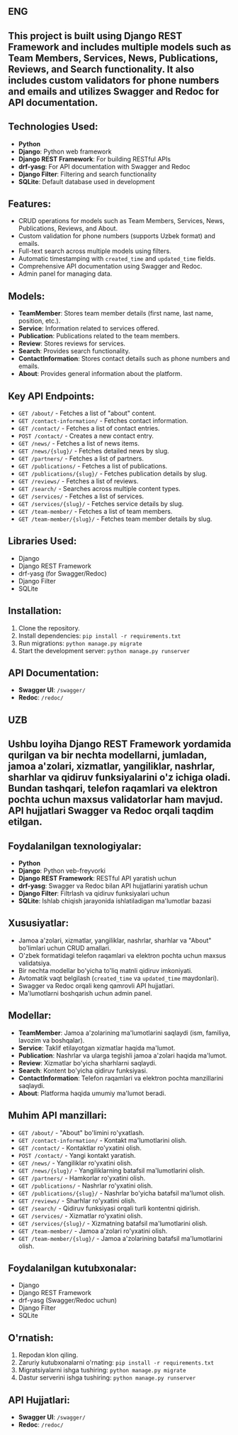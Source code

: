 ## ENG

## This project is built using Django REST Framework and includes multiple models such as Team Members, Services, News, Publications, Reviews, and Search functionality. It also includes custom validators for phone numbers and emails and utilizes Swagger and Redoc for API documentation.

## Technologies Used:
- **Python**
- **Django**: Python web framework
- **Django REST Framework**: For building RESTful APIs
- **drf-yasg**: For API documentation with Swagger and Redoc
- **Django Filter**: Filtering and search functionality
- **SQLite**: Default database used in development


## Features:
- CRUD operations for models such as Team Members, Services, News, Publications, Reviews, and About.
- Custom validation for phone numbers (supports Uzbek format) and emails.
- Full-text search across multiple models using filters.
- Automatic timestamping with `created_time` and `updated_time` fields.
- Comprehensive API documentation using Swagger and Redoc.
- Admin panel for managing data.

## Models:
- **TeamMember**: Stores team member details (first name, last name, position, etc.).
- **Service**: Information related to services offered.
- **Publication**: Publications related to the team members.
- **Review**: Stores reviews for services.
- **Search**: Provides search functionality.
- **ContactInformation**: Stores contact details such as phone numbers and emails.
- **About**: Provides general information about the platform.

## Key API Endpoints:

- `GET /about/` - Fetches a list of "about" content.
- `GET /contact-information/` - Fetches contact information.
- `GET /contact/` - Fetches a list of contact entries.
- `POST /contact/` - Creates a new contact entry.
- `GET /news/` - Fetches a list of news items.
- `GET /news/{slug}/` - Fetches detailed news by slug.
- `GET /partners/` - Fetches a list of partners.
- `GET /publications/` - Fetches a list of publications.
- `GET /publications/{slug}/` - Fetches publication details by slug.
- `GET /reviews/` - Fetches a list of reviews.
- `GET /search/` - Searches across multiple content types.
- `GET /services/` - Fetches a list of services.
- `GET /services/{slug}/` - Fetches service details by slug.
- `GET /team-member/` - Fetches a list of team members.
- `GET /team-member/{slug}/` - Fetches team member details by slug.

## Libraries Used:
- Django
- Django REST Framework
- drf-yasg (for Swagger/Redoc)
- Django Filter
- SQLite


## Installation:
1. Clone the repository.
2. Install dependencies: `pip install -r requirements.txt`
3. Run migrations: `python manage.py migrate`
4. Start the development server: `python manage.py runserver`

## API Documentation:
- **Swagger UI**: `/swagger/`
- **Redoc**: `/redoc/`

## UZB

## Ushbu loyiha Django REST Framework yordamida qurilgan va bir nechta modellarni, jumladan, jamoa a'zolari, xizmatlar, yangiliklar, nashrlar, sharhlar va qidiruv funksiyalarini o'z ichiga oladi. Bundan tashqari, telefon raqamlari va elektron pochta uchun maxsus validatorlar ham mavjud. API hujjatlari Swagger va Redoc orqali taqdim etilgan.

## Foydalanilgan texnologiyalar:
- **Python**
- **Django**: Python veb-freyvorki
- **Django REST Framework**: RESTful API yaratish uchun
- **drf-yasg**: Swagger va Redoc bilan API hujjatlarini yaratish uchun
- **Django Filter**: Filtrlash va qidiruv funksiyalari uchun
- **SQLite**: Ishlab chiqish jarayonida ishlatiladigan ma'lumotlar bazasi


## Xususiyatlar:
- Jamoa a'zolari, xizmatlar, yangiliklar, nashrlar, sharhlar va "About" bo'limlari uchun CRUD amallari.
- O'zbek formatidagi telefon raqamlari va elektron pochta uchun maxsus validatsiya.
- Bir nechta modellar bo'yicha to'liq matnli qidiruv imkoniyati.
- Avtomatik vaqt belgilash (`created_time` va `updated_time` maydonlari).
- Swagger va Redoc orqali keng qamrovli API hujjatlari.
- Ma'lumotlarni boshqarish uchun admin panel.

## Modellar:
- **TeamMember**: Jamoa a'zolarining ma'lumotlarini saqlaydi (ism, familiya, lavozim va boshqalar).
- **Service**: Taklif etilayotgan xizmatlar haqida ma'lumot.
- **Publication**: Nashrlar va ularga tegishli jamoa a'zolari haqida ma'lumot.
- **Review**: Xizmatlar bo'yicha sharhlarni saqlaydi.
- **Search**: Kontent bo'yicha qidiruv funksiyasi.
- **ContactInformation**: Telefon raqamlari va elektron pochta manzillarini saqlaydi.
- **About**: Platforma haqida umumiy ma'lumot beradi.

## Muhim API manzillari:

- `GET /about/` - "About" bo'limini ro'yxatlash.
- `GET /contact-information/` - Kontakt ma'lumotlarini olish.
- `GET /contact/` - Kontaktlar ro'yxatini olish.
- `POST /contact/` - Yangi kontakt yaratish.
- `GET /news/` - Yangiliklar ro'yxatini olish.
- `GET /news/{slug}/` - Yangiliklarning batafsil ma'lumotlarini olish.
- `GET /partners/` - Hamkorlar ro'yxatini olish.
- `GET /publications/` - Nashrlar ro'yxatini olish.
- `GET /publications/{slug}/` - Nashrlar bo'yicha batafsil ma'lumot olish.
- `GET /reviews/` - Sharhlar ro'yxatini olish.
- `GET /search/` - Qidiruv funksiyasi orqali turli kontentni qidirish.
- `GET /services/` - Xizmatlar ro'yxatini olish.
- `GET /services/{slug}/` - Xizmatning batafsil ma'lumotlarini olish.
- `GET /team-member/` - Jamoa a'zolari ro'yxatini olish.
- `GET /team-member/{slug}/` - Jamoa a'zolarining batafsil ma'lumotlarini olish.

## Foydalanilgan kutubxonalar:
- Django
- Django REST Framework
- drf-yasg (Swagger/Redoc uchun)
- Django Filter
- SQLite


## O'rnatish:
1. Repodan klon qiling.
2. Zaruriy kutubxonalarni o'rnating: `pip install -r requirements.txt`
3. Migratsiyalarni ishga tushiring: `python manage.py migrate`
4. Dastur serverini ishga tushiring: `python manage.py runserver`

## API Hujjatlari:
- **Swagger UI**: `/swagger/`
- **Redoc**: `/redoc/`

